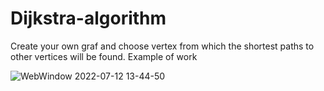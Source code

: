 # Dijkstra-algorithm
Create your own graf and choose vertex from which the shortest paths to other vertices will be found. 
Example of work

![WebWindow 2022-07-12 13-44-50](https://user-images.githubusercontent.com/100304573/178488010-47189e60-4e77-46b1-a1ca-4bd96befd417.gif)

